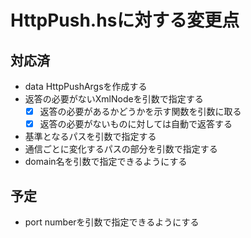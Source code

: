 HttpPush.hsに対する変更点
=========================

対応済
------

* data HttpPushArgsを作成する
* 返答の必要がないXmlNodeを引数で指定する
	+ [x] 返答の必要があるかどうかを示す関数を引数に取る
	+ [x] 返答の必要がないものに対しては自動で返答する
* 基準となるパスを引数で指定する
* 通信ごとに変化するパスの部分を引数で指定する
* domain名を引数で指定できるようにする

予定
----

* port numberを引数で指定できるようにする
